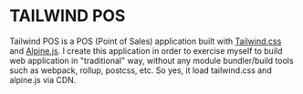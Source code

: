TAILWIND POS
============



Tailwind POS is a POS (Point of Sales) application built with [Tailwind.css](https://tailwindcss.com) and [Alpine.js](https://github.com/alpinejs/alpine/). I create this application in order to exercise myself to build web application in "traditional" way, without any module bundler/build tools such as webpack, rollup, postcss, etc. So yes, it load tailwind.css and alpine.js via CDN.

